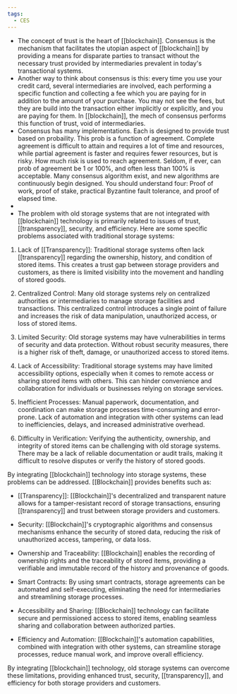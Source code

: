 ```yaml
---
tags:
  - CES
---
```

* The concept of trust is the heart of [[blockchain]]. Consensus is the mechanism that facilitates the utopian aspect of [[blockchain]] by providing a means for disparate parties to transact without the necessary trust provided by intermediaries prevalent in today's transactional systems.
* Another way to think about consensus is this: every time you use your credit card, several intermediaries are involved, each performing a specific function and collecting a fee which you are paying for in addition to the amount of your purchase. You may not see the fees, but they are build into the transaction either implicitly or explicitly, and you are paying for them. In [[blockchain]], the mech of consensus performs this function of trust, void of intermediaries.
* Consensus has many implementations. Each is designed to provide trust based on probaility. This prob is a function of agreement. Complete agreement is difficult to attain and requires a lot  of time and resources, while partial agreement is faster and requires fewer resources, but is risky. How much risk is used to reach agreement. Seldom, if ever, can prob of agreement be 1 or 100%, and often less than 100% is acceptable. Many consensus algorithm exist, and new algorithms are continuously begin designed. You should understand four: Proof of work, proof of stake, practical Byzantine fault tolerance, and proof of elapsed time.
* 
*  The problem with old storage systems that are not integrated with [[blockchain]] technology is primarily related to issues of trust, [[transparency]], security, and efficiency. Here are some specific problems associated with traditional storage systems:

1. Lack of [[Transparency]]: Traditional storage systems often lack [[transparency]] regarding the ownership, history, and condition of stored items. This creates a trust gap between storage providers and customers, as there is limited visibility into the movement and handling of stored goods.
    
2. Centralized Control: Many old storage systems rely on centralized authorities or intermediaries to manage storage facilities and transactions. This centralized control introduces a single point of failure and increases the risk of data manipulation, unauthorized access, or loss of stored items.
    
3. Limited Security: Old storage systems may have vulnerabilities in terms of security and data protection. Without robust security measures, there is a higher risk of theft, damage, or unauthorized access to stored items.
    
4. Lack of Accessibility: Traditional storage systems may have limited accessibility options, especially when it comes to remote access or sharing stored items with others. This can hinder convenience and collaboration for individuals or businesses relying on storage services.
    
5. Inefficient Processes: Manual paperwork, documentation, and coordination can make storage processes time-consuming and error-prone. Lack of automation and integration with other systems can lead to inefficiencies, delays, and increased administrative overhead.
    
6. Difficulty in Verification: Verifying the authenticity, ownership, and integrity of stored items can be challenging with old storage systems. There may be a lack of reliable documentation or audit trails, making it difficult to resolve disputes or verify the history of stored goods.
    

By integrating [[blockchain]] technology into storage systems, these problems can be addressed. [[Blockchain]] provides benefits such as:

- [[Transparency]]: [[Blockchain]]'s decentralized and transparent nature allows for a tamper-resistant record of storage transactions, ensuring [[transparency]] and trust between storage providers and customers.
    
- Security: [[Blockchain]]'s cryptographic algorithms and consensus mechanisms enhance the security of stored data, reducing the risk of unauthorized access, tampering, or data loss.
    
- Ownership and Traceability: [[Blockchain]] enables the recording of ownership rights and the traceability of stored items, providing a verifiable and immutable record of the history and provenance of goods.
    
- Smart Contracts: By using smart contracts, storage agreements can be automated and self-executing, eliminating the need for intermediaries and streamlining storage processes.
    
- Accessibility and Sharing: [[Blockchain]] technology can facilitate secure and permissioned access to stored items, enabling seamless sharing and collaboration between authorized parties.
    
- Efficiency and Automation: [[Blockchain]]'s automation capabilities, combined with integration with other systems, can streamline storage processes, reduce manual work, and improve overall efficiency.
    

By integrating [[blockchain]] technology, old storage systems can overcome these limitations, providing enhanced trust, security, [[transparency]], and efficiency for both storage providers and customers.